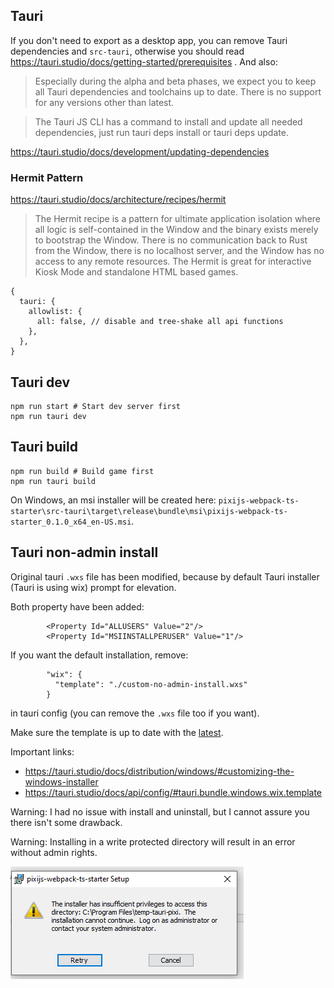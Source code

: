 ## Tauri

If you don't need to export as a desktop app, you can remove Tauri dependencies and `src-tauri`,
otherwise you should read https://tauri.studio/docs/getting-started/prerequisites .
And also:

> Especially during the alpha and beta phases, we expect you to keep all Tauri dependencies and toolchains up to date.
> There is no support for any versions other than latest.

> The Tauri JS CLI has a command to install and update all needed dependencies, just run tauri deps install or tauri deps update.

https://tauri.studio/docs/development/updating-dependencies

### Hermit Pattern

https://tauri.studio/docs/architecture/recipes/hermit

> The Hermit recipe is a pattern for ultimate application isolation where all logic is self-contained in the
> Window and the binary exists merely to bootstrap the Window. There is no communication back to Rust from the Window,
> there is no localhost server, and the Window has no access to any remote resources.
> The Hermit is great for interactive Kiosk Mode and standalone HTML based games.

```json5
{
  tauri: {
    allowlist: {
      all: false, // disable and tree-shake all api functions
    },
  },
}
```

## Tauri dev

```shell
npm run start # Start dev server first
npm run tauri dev
```

## Tauri build

```shell
npm run build # Build game first
npm run tauri build
```

On Windows, an msi installer will be created here:
`pixijs-webpack-ts-starter\src-tauri\target\release\bundle\msi\pixijs-webpack-ts-starter_0.1.0_x64_en-US.msi`.

## Tauri non-admin install

Original tauri `.wxs` file has been modified, because by default Tauri installer (Tauri is using wix) prompt for elevation.

Both property have been added:

```
        <Property Id="ALLUSERS" Value="2"/>
        <Property Id="MSIINSTALLPERUSER" Value="1"/>
```

If you want the default installation, remove:

```
        "wix": {
          "template": "./custom-no-admin-install.wxs"
        }
```

in tauri config (you can remove the `.wxs` file too if you want).

Make sure the template is up to date with the [latest](https://github.com/tauri-apps/tauri/blob/dev/tooling/bundler/src/bundle/windows/templates/main.wxs).

Important links:

- https://tauri.studio/docs/distribution/windows/#customizing-the-windows-installer
- https://tauri.studio/docs/api/config/#tauri.bundle.windows.wix.template

Warning: I had no issue with install and uninstall, but I cannot assure you there isn't some drawback.

Warning: Installing in a write protected directory will result in an error without admin rights.

![readme-img/img_5.png](readme-img/img_5.png)
